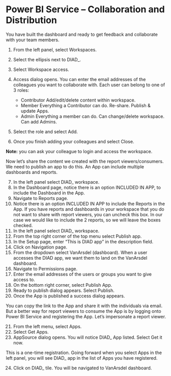 # Power BI Service – Collaboration and Distribution

You have built the dashboard and ready to get feedback and collaborate with your team members.

1. From the left panel, select Workspaces.
2. Select the ellipsis next to DIAD\_<youremailaddress>.
3. Select Workspace access.
4. Access dialog opens. You can enter the email addresses of the colleagues you want to collaborate with. Each user can belong to one of 3 roles:

   - Contributor Add/edit/delete content within workspace.
   - Member Everything a Contributor can do. Re-share. Publish & update Apps.
   - Admin Everything a member can do. Can change/delete workspace. Can add Admins.

5. Select the role and select Add.
6. Once you finish adding your colleagues and select Close.

**Note:** you can ask your colleague to login and access the workspace.

Now let’s share the content we created with the report viewers/consumers. We need to publish an app to do this. An App can include multiple dashboards and reports.

7. In the left panel select DIAD\_<youremailaddress> workspace.
8. In the Dashboard page, notice there is an option INCLUDED IN APP, to include the Dashboard in the App.
9. Navigate to Reports page.
10. Notice there is an option INCLUDED IN APP to include the Reports in the App. If you have reports and dashboards in your workspace that you do not want to share with report viewers, you can uncheck this box. In our case we would like to include the 2 reports, so we will leave the boxes checked.
11. In the left panel select DIAD\_<youremailaddress> workspace.
12. From the top right corner of the top menu select Publish app.
13. In the Setup page, enter “This is DIAD app” in the description field.
14. Click on Navigation page.
15. From the dropdown select VanArsdel (dashboard). When a user accesses the DIAD app, we want them to land on the VanArsdel dashboard.
16. Navigate to Permissions page.
17. Enter the email addresses of the users or groups you want to give access to.
18. On the bottom right corner, select Publish App.
19. Ready to publish dialog appears. Select Publish.
20. Once the App is published a success dialog appears.

You can copy the link to the App and share it with the individuals via email. But a better way for report viewers to consume the App is by logging onto Power BI Service and registering the App. Let’s impersonate a report viewer.

21. From the left menu, select Apps.
22. Select Get Apps.
23. AppSource dialog opens. You will notice DIAD\_<youremailaddress> App listed. Select Get it now.

This is a one-time registration. Going forward when you select Apps in the left panel, you will see DIAD\_<youremailaddress> app in the list of Apps you have registered.

24. Click on DIAD\_<youremailaddress> tile. You will be navigated to VanArsdel dashboard.
